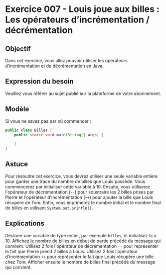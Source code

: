 # Exercice 007 - Louis joue aux billes : Les opérateurs d’incrémentation / décrémentation

## Objectif
Dans cet exercice, vous allez pouvoir utiliser les opérateurs d’incrémentation et de décrémentation en Java.

## Expression du besoin
Veuillez vous référer au sujet publié sur la plateforme de votre abonnement.

## Modèle
Si vous ne savez pas par où commencer :

```java
public class Billes {
    public static void main(String[] args) {
        
    }
}
```

## Astuce
Pour résoudre cet exercice, vous devrez utiliser une seule variable entière pour garder une trace du nombre de billes que Louis possède.
Vous commencerez par initialiser cette variable à 10.
Ensuite, vous utiliserez l'opérateur de décrémentation (`--`) pour soustraire les 2 billes prises par Pierre et l'opérateur d'incrémentation (`++`) pour ajouter la bille que Louis récupère de Tom.
Enfin, vous imprimerez le nombre initial et le nombre final de billes en utilisant `System.out.println()`.

## Explications
Déclarer une variable de type entier, par exemple `billes`, et initialisez la à 10.
Affichez le nombre de billes en début de partie précédé du message qui convient.
Utilisez 2 fois l'opérateur de décrémentation `--` pour représenter le fait que Pierre prend 2 billes à Louis.
Utilisez 2 fois l'opérateur d'incrémentation `++` pour représenter le fait que Louis récupère une bille chez Tom.
Afficher ensuite le nombre de billes final précédé du message qui convient.